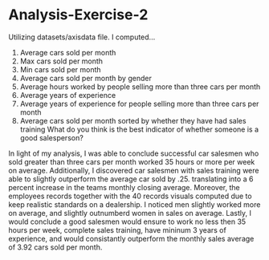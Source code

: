 # Analysis-Exercise-2


Utilizing datasets/axisdata file.
I computed...

1. Average cars sold per month
2. Max cars sold per month
3. Min cars sold per month
4. Average cars sold per month by gender
5. Average hours worked by people selling more than
three cars per month
6. Average years of experience
7. Average years of experience for people selling more
than three cars per month
8. Average cars sold per month sorted by whether they
have had sales training
What do you think is the best indicator of whether someone is a good
salesperson?

In light of my analysis, I was able to conclude successful car salesmen who sold greater than three cars per month worked 35 hours or more per week on average. Additionally, I discovered car salesmen with sales training were able to slightly outperform the average car sold  by .25. translating into a 6 percent increase in the teams monthly closing average. Moreover, the employees records together with the 40 records visuals computed due to keep realistic standards on a dealership. I noticed men slightly worked more on average, and slightly outnumberd women in sales on average. Lastly, I would conclude a good salesmen would ensure to work no less then 35 hours per week, complete sales training, have mininum 3 years of experience, and would consistantly outperform the monthly sales average of 3.92 cars sold per month.
